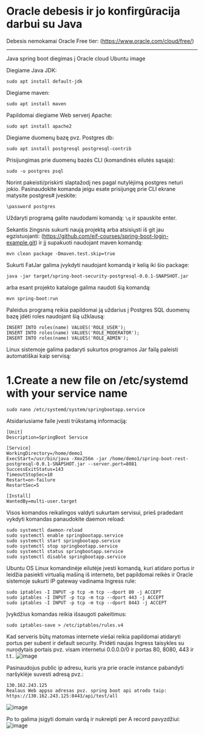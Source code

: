 # Oracle debesis ir jo konfirgūracija darbui su Java

Debesis nemokamai Oracle Free tier: (https://www.oracle.com/cloud/free/)
<hr>
Java spring boot diegimas į Oracle cloud Ubuntu image

Diegiame Java JDK:

```
sudo apt install default-jdk
```

Diegiame maven:

```
sudo apt install maven
```
Papildomai diegiame Web serverį Apache: 
```
sudo apt install apache2
```
Diegiame duomenų bazę pvz. Postgres db: 
``` 
sudo apt install postgresql postgresql-contrib
```
Prisijungimas prie duomenų bazės CLI (komandinės eilutės sąsaja):
```
sudo -u postgres psql
```
Norint pakeisti/priskirti slaptažodį nes pagal nutylėjimą postgres neturi jokio. 
Pasinaudokite komanda jeigu esate prisijungę prie CLI ekrane matysite postgres# įveskite: 
```
\password postgres 
```
Uždaryti programą galite naudodami komandą: ```\q``` ir spauskite enter.

Sekantis žingsnis sukurti naują projektą arba atsisiųsti iš git jau egzistuojanti: (https://github.com/eif-courses/spring-boot-login-example.git) ir jį supakuoti naudojant maven komandą: 
```
mvn clean package -Dmaven.test.skip=true	
```
Sukurti FatJar galima įvykdyti naudojant komandą ir kelią iki šio package:
```
java -jar target/spring-boot-security-postgresql-0.0.1-SNAPSHOT.jar
```
arba esant projekto kataloge galima naudoti šią komandą: 
```
mvn spring-boot:run
```
Paleidus programą reikia papildomai ją uždarius į Postgres SQL duomenų bazę įdėti roles naudojant šią užklausą: 
```
INSERT INTO roles(name) VALUES('ROLE_USER');
INSERT INTO roles(name) VALUES('ROLE_MODERATOR');
INSERT INTO roles(name) VALUES('ROLE_ADMIN'); 
```
Linux sistemoje galima padaryti sukurtos programos Jar failą paleisti automatiškai kaip servisą: 
# 1.Create a new file on /etc/systemd with your service name
```
sudo nano /etc/systemd/system/springbootapp.service
```
Atsidariusiame faile įvesti trūkstamą informaciją:
```
[Unit]
Description=SpringBoot Service

[Service]
WorkingDirectory=/home/demo1
ExecStart=/usr/bin/java -Xmx256m -jar /home/demo1/spring-boot-rest-postgresql-0.0.1-SNAPSHOT.jar --server.port=8081
SuccessExitStatus=143
TimeoutStopSec=10
Restart=on-failure
RestartSec=5

[Install]
WantedBy=multi-user.target
```
Visos komandos reikalingos valdyti sukurtam servisui, prieš pradedant vykdyti komandas panaudokite daemon reload:
```
sudo systemctl daemon-reload
sudo systemctl enable springbootapp.service
sudo systemctl start springbootapp.service
sudo systemctl stop springbootapp.service
sudo systemctl status springbootapp.service
sudo systemctl disable springbootapp.service
```
Ubuntu OS Linux komandinėje eilutėje įvesti komandą, kuri atidaro portus ir leidžia pasiekti virtualią mašiną iš interneto, bet papildomai reikės ir Oracle sistemoje sukurti IP gateway vadinama Ingress rule: 
```
sudo iptables -I INPUT -p tcp -m tcp --dport 80 -j ACCEPT
sudo iptables -I INPUT -p tcp -m tcp --dport 443 -j ACCEPT
sudo iptables -I INPUT -p tcp -m tcp --dport 8443 -j ACCEPT
```
Įvykdžius komandas reikia išsaugoti pakeitimus: 
```
sudo iptables-save > /etc/iptables/rules.v4
```
Kad serveris būtų matomas internete viešai reikia papildomai atidaryti portus per subent ir default security. Pridėti naujas Ingress taisykles su nurodytais portais pvz. visam internetui 0.0.0.0/0 ir portas 80, 8080, 443 ir t.t..
![image](https://user-images.githubusercontent.com/8007447/213716539-b8531df0-409f-4f7e-ae5e-e05e8366e6c3.png)

Pasinaudojus public ip adresu, kuris yra prie oracle instance pabandyti naršyklėje suvesti adresą pvz.: 
```
130.162.243.125
Realaus Web appso adresas pvz. spring boot api atrodo taip: https://130.162.243.125:8443/api/test/all
```
![image](https://user-images.githubusercontent.com/8007447/213732929-71d2a2a3-de05-434b-80d4-6bce000f3a1f.png)

Po to galima įsigyti domain vardą ir nukreipti per A record pavyzdžiui: 
![image](https://user-images.githubusercontent.com/8007447/213733472-8fc0e3c1-f7ca-4c97-a57a-92e60bd4ab5d.png)

